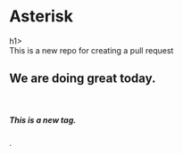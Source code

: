 <h1>Asterisk</h1>h1>
<br>
This is a new repo for creating a pull request
<h2>We are doing great today.</h2>
<br>
<h5>This is a new tag.</h5>.
